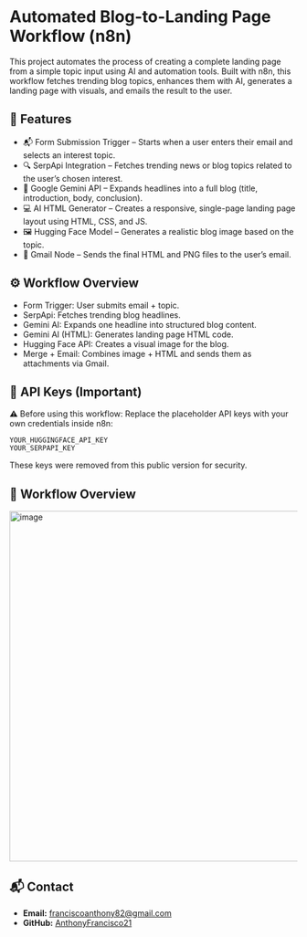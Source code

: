 # Automated Blog-to-Landing Page Workflow (n8n)

This project automates the process of creating a complete landing page from a simple topic input using AI and automation tools.
Built with n8n, this workflow fetches trending blog topics, enhances them with AI, generates a landing page with visuals, and emails the result to the user.

## 🚀 Features
 - 📬 Form Submission Trigger – Starts when a user enters their email and selects an interest topic.
 - 🔍 SerpApi Integration – Fetches trending news or blog topics related to the user’s chosen interest.
 - 🧩 Google Gemini API – Expands headlines into a full blog (title, introduction, body, conclusion).
 - 💻 AI HTML Generator – Creates a responsive, single-page landing page layout using HTML, CSS, and JS.
 - 🖼️ Hugging Face Model – Generates a realistic blog image based on the topic.
 - 📎 Gmail Node – Sends the final HTML and PNG files to the user’s email.


## ⚙️ Workflow Overview

 - Form Trigger: User submits email + topic.
 - SerpApi: Fetches trending blog headlines.
 - Gemini AI: Expands one headline into structured blog content.
 - Gemini AI (HTML): Generates landing page HTML code.
 - Hugging Face API: Creates a visual image for the blog.
 - Merge + Email: Combines image + HTML and sends them as attachments via Gmail.

## 🔐 API Keys (Important)

⚠️ Before using this workflow:
Replace the placeholder API keys with your own credentials inside n8n:
```
YOUR_HUGGINGFACE_API_KEY
YOUR_SERPAPI_KEY
```
These keys were removed from this public version for security.

## 🧩 Workflow Overview
<img width="1619" height="614" alt="image" src="https://github.com/user-attachments/assets/8defcf9e-77b1-4261-9d74-9328ab334b15" />


## 📬 Contact
- **Email:** [franciscoanthony82@gmail.com](mailto:franciscoanthony82@gmail.com)
- **GitHub:** [AnthonyFrancisco21](https://github.com/AnthonyFrancisco21)

